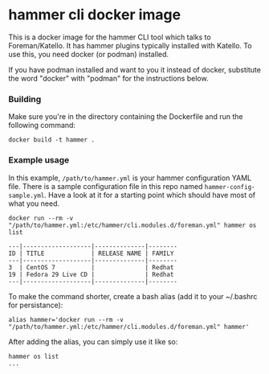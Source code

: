 # hammer cli docker image
This is a docker image for the hammer CLI tool which talks to Foreman/Katello.
It has hammer plugins typically installed with Katello.
To use this, you need docker (or podman) installed.

If you have podman installed and want to you it instead of docker, substitute the
word "docker" with "podman" for the instructions below.

### Building
Make sure you're in the directory containing the Dockerfile and run the following
command:
```
docker build -t hammer .
```

### Example usage
In this example, `/path/to/hammer.yml` is your hammer configuration YAML file.
There is a sample configuration file in this repo named `hammer-config-sample.yml`.
Have a look at it for a starting point which should have most of what you need.
```
docker run --rm -v "/path/to/hammer.yml:/etc/hammer/cli.modules.d/foreman.yml" hammer os list

---|-------------------|--------------|--------
ID | TITLE             | RELEASE NAME | FAMILY 
---|-------------------|--------------|--------
3  | CentOS 7          |              | Redhat 
19 | Fedora 29 Live CD |              | Redhat 
---|-------------------|--------------|--------
```

To make the command shorter, create a bash alias (add it to your ~/.bashrc for persistance):
```
alias hammer='docker run --rm -v "/path/to/hammer.yml:/etc/hammer/cli.modules.d/foreman.yml" hammer'
```

After adding the alias, you can simply use it like so:
```
hammer os list
...
```

